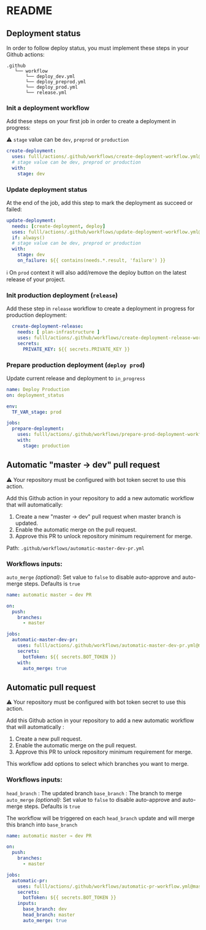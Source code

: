 # README

## Deployment status

In order to follow deploy status, you must implement these steps in your Github actions:

```
.github
   └── workflow
       └── deploy_dev.yml
       └── deploy_preprod.yml
       └── deploy_prod.yml
       └── release.yml
```

### Init a deployment workflow

Add these steps on your first job in order to create a deployment in progress:

:warning: `stage` value can be `dev`, `preprod` or `production`

```yaml
create-deployment:
  uses: fulll/actions/.github/workflows/create-deployment-workflow.yml@master
  # stage value can be dev, preprod or production
  with:
    stage: dev 
```

### Update deployment status

At the end of the job, add this step to mark the deployment as succeed or failed:

```yaml
update-deployment:
  needs: [create-deployment, deploy]
  uses: fulll/actions/.github/workflows/update-deployment-workflow.yml@master
  if: always()
  # stage value can be dev, preprod or production
  with:
    stage: dev 
    on_failure: ${{ contains(needs.*.result, 'failure') }}
```

:information_source: On `prod` context it will also add/remove the deploy button on the latest release of your project.

### Init production deployment (`release`)

Add these step in `release` workflow to create a deployment in progress for production deployment:

```yaml
  create-deployment-release:
    needs: [ plan-infrastructure ]
    uses: fulll/actions/.github/workflows/create-deployment-release-workflow.yml@master
    secrets:
      PRIVATE_KEY: ${{ secrets.PRIVATE_KEY }}
```

### Prepare production deployment (`deploy prod`)

Update current release and deployment to `in_progress`

```yaml
name: Deploy Production
on: deployment_status

env:
  TF_VAR_stage: prod

jobs:
  prepare-deployment:
    uses: fulll/actions/.github/workflows/prepare-prod-deployment-workflow.yml@master
    with:
      stage: production
```

## Automatic "master → dev" pull request

:warning: Your repository must be configured with bot token secret to use this action.

Add this Github action in your repository to add a new automatic workflow that will automatically:

1. Create a new "master → dev" pull request when master branch is updated.
2. Enable the automatic merge on the pull request.
3. Approve this PR to unlock repository minimum requirement for merge.

Path: `.github/workflows/automatic-master-dev-pr.yml`

### Workflows inputs:

`auto_merge` _(optional)_: Set value to `false` to disable auto-approve and auto-merge steps. Defaults is `true`

```yaml
name: automatic master → dev PR

on:
  push:
    branches:
      - master

jobs:
  automatic-master-dev-pr:
    uses: fulll/actions/.github/workflows/automatic-master-dev-pr.yml@master
    secrets:
      botToken: ${{ secrets.BOT_TOKEN }}
    with:
      auto_merge: true
```



## Automatic pull request

:warning: Your repository must be configured with bot token secret to use this action.

Add this Github action in your repository to add a new automatic workflow that will automatically :

1. Create a new pull request.
2. Enable the automatic merge on the pull request.
3. Approve this PR to unlock repository minimum requirement for merge.

This workflow add options to select which branches you want to merge.

### Workflows inputs:

`head_branch` : The updated branch
`base_branch` : The branch to merge
`auto_merge` _(optional)_: Set value to `false` to disable auto-approve and auto-merge steps. Defaults is `true`

The workflow will be triggered on each `head_branch` update and will merge this branch into `base_branch`

```yml
name: automatic master → dev PR

on:
  push:
    branches:
      - master

jobs:
  automatic-pr:
    uses: fulll/actions/.github/workflows/automatic-pr-workflow.yml@master
    secrets:
      botToken: ${{ secrets.BOT_TOKEN }}
    inputs:
      base_branch: dev
      head_branch: master
      auto_merge: true
```
